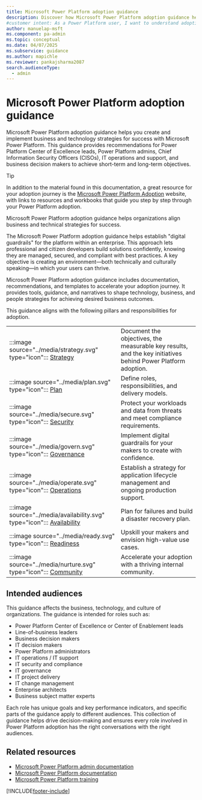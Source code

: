 ```yaml
---
title: Microsoft Power Platform adoption guidance
description: Discover how Microsoft Power Platform adoption guidance helps organizations align business and technical strategies for successful implementation.
#customer intent: As a Power Platform user, I want to understand adoption strategies so that I can manage and secure the platform effectively.
author: manuelap-msft
ms.component: pa-admin
ms.topic: conceptual
ms.date: 04/07/2025
ms.subservice: guidance
ms.author: mapichle
ms.reviewer: pankajsharma2087
search.audienceType: 
  - admin
---
```


# Microsoft Power Platform adoption guidance

Microsoft Power Platform adoption guidance helps you create and implement business and technology strategies for success with Microsoft Power Platform. This guidance provides recommendations for Power Platform Center of Excellence leads, Power Platform admins, Chief Information Security Officers (CISOs), IT operations and support, and business decision makers to achieve short-term and long-term objectives.

> [!TIP]
> In addition to the material found in this documentation, a great resource for your adoption journey is the [Microsoft Power Platform Adoption](https://adoption.microsoft.com/powerplatform) website, with links to resources and workbooks that guide you step by step through your Power Platform adoption.

Microsoft Power Platform adoption guidance helps organizations align business and technical strategies for success.

The Microsoft Power Platform adoption guidance helps establish "digital guardrails" for the platform within an enterprise. This approach lets professional and citizen developers build solutions confidently, knowing they are managed, secured, and compliant with best practices. A key objective is creating an environment—both technically and culturally speaking—in which your users can thrive.

Microsoft Power Platform adoption guidance includes documentation, recommendations, and templates to accelerate your adoption journey. It provides tools, guidance, and narratives to shape technology, business, and people strategies for achieving desired business outcomes.

This guidance aligns with the following pillars and responsibilities for adoption.

| | |
|--|--|
| :::image source="../media/strategy.svg" type="icon"::: [Strategy](strategy-best-practices.md) | Document the objectives, the measurable key results, and the key initiatives behind Power Platform adoption. |
| :::image source="../media/plan.svg" type="icon"::: [Plan](plan-overview.md) | Define roles, responsibilities, and delivery models. | 
| :::image source="../media/secure.svg" type="icon"::: [Security](secure-overview.md) | Protect your workloads and data from threats and meet compliance requirements. | 
| :::image source="../media/govern.svg" type="icon"::: [Governance](admin-best-practices.md) | Implement digital guardrails for your makers to create with confidence. | 
| :::image source="../media/operate.svg" type="icon"::: [Operations](operate-overview.md) | Establish a strategy for application lifecycle management and ongoing production support. | 
| :::image source="../media/availability.svg" type="icon"::: [Availability](availability-overview.md) | Plan for failures and build a disaster recovery plan. | 
| :::image source="../media/ready.svg" type="icon"::: [Readiness](ready-overview.md) | Upskill your makers and envision high-value use cases. | 
| :::image source="../media/nurture.svg" type="icon"::: [Community](nurture-best-practices.md) | Accelerate your adoption with a thriving internal community.  | 

## Intended audiences

This guidance affects the business, technology, and culture of organizations. The guidance is intended for roles such as:

- Power Platform Center of Excellence or Center of Enablement leads
- Line-of-business leaders
- Business decision makers
- IT decision makers
- Power Platform administrators
- IT operations / IT support
- IT security and compliance
- IT governance
- IT project delivery
- IT change management
- Enterprise architects
- Business subject matter experts

Each role has unique goals and key performance indicators, and specific parts of the guidance apply to different audiences. This collection of guidance helps drive decision-making and ensures every role involved in Power Platform adoption has the right conversations with the right audiences.

## Related resources

- [Microsoft Power Platform admin documentation](/power-platform/admin/)
- [Microsoft Power Platform documentation](/power-platform/)
- [Microsoft Power Platform training](/training/powerplatform/)

[!INCLUDE[footer-include](../../includes/footer-banner.md)]

